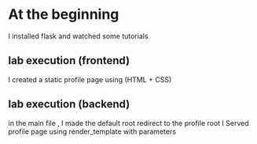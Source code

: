 # At the beginning

 I installed flask and watched some tutorials

## lab execution (frontend)

I created a static profile page using (HTML + CSS)

## lab execution (backend)
in the main file , I made the default root redirect to the profile root
I Served profile page using render_template with parameters